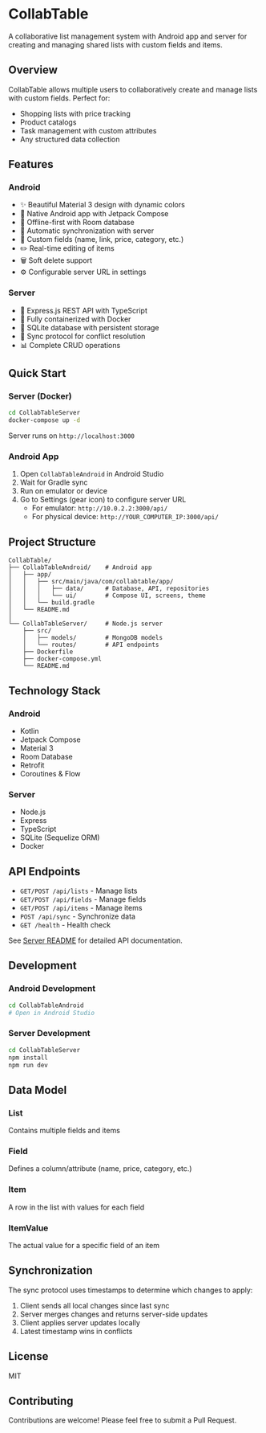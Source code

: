 # CollabTable

A collaborative list management system with Android app and server for creating and managing shared lists with custom fields and items.

## Overview

CollabTable allows multiple users to collaboratively create and manage lists with custom fields. Perfect for:
- Shopping lists with price tracking
- Product catalogs
- Task management with custom attributes
- Any structured data collection

## Features

### Android
- ✨ Beautiful Material 3 design with dynamic colors
- 📱 Native Android app with Jetpack Compose
- 💾 Offline-first with Room database
- 🔄 Automatic synchronization with server
- 🎨 Custom fields (name, link, price, category, etc.)
- ✏️ Real-time editing of items
- 🗑️ Soft delete support
- ⚙️ Configurable server URL in settings

### Server
- 🚀 Express.js REST API with TypeScript
- 🐳 Fully containerized with Docker
- 💾 SQLite database with persistent storage
- 🔄 Sync protocol for conflict resolution
- 📊 Complete CRUD operations

## Quick Start

### Server (Docker)

```bash
cd CollabTableServer
docker-compose up -d
```

Server runs on `http://localhost:3000`

### Android App

1. Open `CollabTableAndroid` in Android Studio
2. Wait for Gradle sync
3. Run on emulator or device
4. Go to Settings (gear icon) to configure server URL
   - For emulator: `http://10.0.2.2:3000/api/`
   - For physical device: `http://YOUR_COMPUTER_IP:3000/api/`

## Project Structure

```
CollabTable/
├── CollabTableAndroid/    # Android app
│   ├── app/
│   │   ├── src/main/java/com/collabtable/app/
│   │   │   ├── data/      # Database, API, repositories
│   │   │   └── ui/        # Compose UI, screens, theme
│   │   └── build.gradle
│   └── README.md
│
└── CollabTableServer/     # Node.js server
    ├── src/
    │   ├── models/        # MongoDB models
    │   └── routes/        # API endpoints
    ├── Dockerfile
    ├── docker-compose.yml
    └── README.md
```

## Technology Stack

### Android
- Kotlin
- Jetpack Compose
- Material 3
- Room Database
- Retrofit
- Coroutines & Flow

### Server
- Node.js
- Express
- TypeScript
- SQLite (Sequelize ORM)
- Docker

## API Endpoints

- `GET/POST /api/lists` - Manage lists
- `GET/POST /api/fields` - Manage fields
- `GET/POST /api/items` - Manage items
- `POST /api/sync` - Synchronize data
- `GET /health` - Health check

See [Server README](CollabTableServer/README.md) for detailed API documentation.

## Development

### Android Development
```bash
cd CollabTableAndroid
# Open in Android Studio
```

### Server Development
```bash
cd CollabTableServer
npm install
npm run dev
```

## Data Model

### List
Contains multiple fields and items

### Field
Defines a column/attribute (name, price, category, etc.)

### Item
A row in the list with values for each field

### ItemValue
The actual value for a specific field of an item

## Synchronization

The sync protocol uses timestamps to determine which changes to apply:
1. Client sends all local changes since last sync
2. Server merges changes and returns server-side updates
3. Client applies server updates locally
4. Latest timestamp wins in conflicts

## License

MIT

## Contributing

Contributions are welcome! Please feel free to submit a Pull Request.
